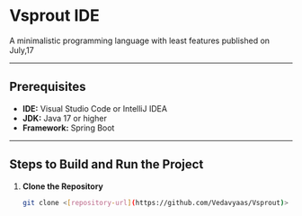 # Vsprout IDE

A minimalistic programming language with least features published on July,17

---

## Prerequisites

- **IDE:** Visual Studio Code or IntelliJ IDEA  
- **JDK:** Java 17 or higher  
- **Framework:** Spring Boot  

---

## Steps to Build and Run the Project

1. **Clone the Repository**
   ```bash
   git clone <[repository-url](https://github.com/Vedavyaas/Vsprout)>


